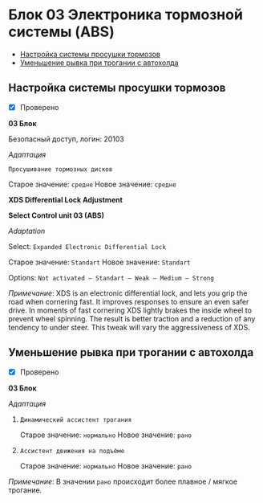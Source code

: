 # Блок 03 Электроника тормозной системы (ABS)
* [Настройка системы просушки тормозов](#Настройка)
* [Уменьшение рывка при трогании с автохолда](#Уменьшение)

## Настройка системы просушки тормозов
- [x] Проверено

**03 Блок**

Безопасный доступ, логин: 20103

*Адаптация*

`Просушивание тормозных дисков`

Старое значение: `средне` Новое значение: `средне`

**XDS Differential Lock Adjustment**

**Select Control unit 03 (ABS)**

*Adaptation*

Select: `Expanded Electronic Differential Lock`

Старое значение: `Standart` Новое значение: `Standart`

Options: `Not activated – Standart – Weak – Medium – Strong`

_Примечание_: XDS is an electronic differential lock, and lets you grip the road when cornering fast. It improves responses to ensure an even safer drive. In moments of fast cornering XDS lightly brakes the inside wheel to prevent wheel spinning. The result is better traction and a reduction of any tendency to under steer. This tweak will vary the aggressiveness of XDS.

## Уменьшение рывка при трогании с автохолда
- [x] Проверено

**03 Блок**

*Адаптация*

1. `Динамический ассистент трогания`

   Старое значение: `нормально` Новое значение: `рано`

2. `Ассистент движения на подъёме`

   Старое значение: `нормально` Новое значение: `рано`

_Примечание_: В значении `рано` происходит более плавное / мягкое трогание.
